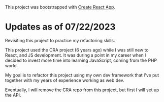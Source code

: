 This project was bootstrapped with [Create React App](https://github.com/facebookincubator/create-react-app).

# Updates as of 07/22/2023
Revisiting this project to practice my refactoring skills. 

This project used the CRA project (6 years ago) while I was still new to React, and JS development. It was during a point in my career when I decided to invest more time into learning JavaScript, coming from the PHP world.

My goal is to refactor this project using my own dev framework that I've put together with my years of experience working as web dev. 

Eventually, I will remove the CRA repo from this project, but first I will set up the API.
